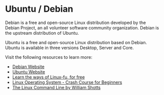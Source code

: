 # Ubuntu / Debian

Debian is a free and open-source Linux distribution developed by the Debian Project, an all volunteer software community organization. Debian is the upstream distribution of Ubuntu.

Ubuntu is a free and open-source Linux distribution based on Debian. Ubuntu is available in three versions Desktop, Server and Core.

Visit the following resources to learn more:

- [Debian Website](https://www.debian.org/)
- [Ubuntu Website](https://ubuntu.com/)
- [Learn the ways of Linux-fu, for free](https://linuxjourney.com/)
- [Linux Operating System - Crash Course for Beginners](https://www.youtube.com/watch?v=ROjZy1WbCIA)
- [The Linux Command Line by William Shotts](https://linuxcommand.org/tlcl.php)

